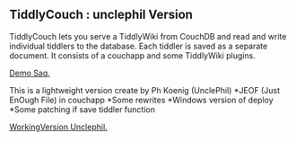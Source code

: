 ## TiddlyCouch : unclephil Version

TiddlyCouch lets you serve a TiddlyWiki from CouchDB and read and write individual tiddlers to the database. Each tiddler is saved as a separate document.
It consists of a couchapp and some TiddlyWiki plugins.

[Demo Saq.](http://saq.couchone.com/tiddlydb/_design/tiddlycouch/_list/tiddlywiki/tiddlers)


This is a lightweight version create by Ph Koenig (UnclePhil)
*JEOF (Just EnOugh File) in couchapp
*Some rewrites
*Windows version of deploy
*Some patching if save tiddler function

[WorkingVersion Unclephil.](http://tc.unclephil.net)

